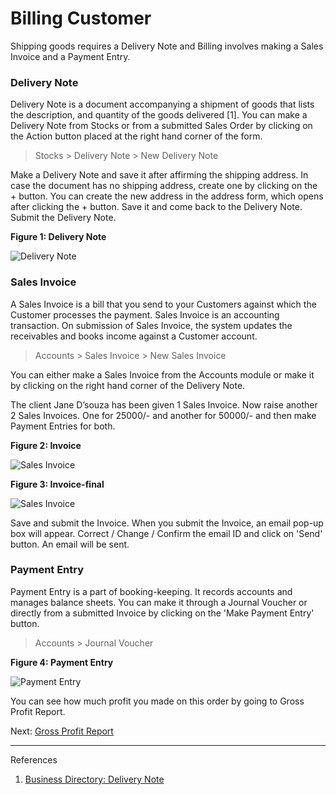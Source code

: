 # Billing Customer

<p class="lead"> Shipping goods requires a Delivery Note and Billing involves making a Sales Invoice and a Payment Entry.</p>

### Delivery Note

Delivery Note is a document accompanying a shipment of goods that lists the description, and quantity of the goods delivered [1]. You can make a Delivery Note from Stocks or from a submitted Sales Order by clicking on the Action button placed at the right hand corner of the form. 

> Stocks > Delivery Note > New Delivery Note 


Make a Delivery Note and save it after affirming the shipping address. In case the document has no shipping address, create one by clicking on the + button. You can create the new address in the address form, which opens after clicking the + button. Save it and come back to the Delivery Note. Submit the Delivery Note. 

__Figure 1: Delivery Note__

![Delivery Note](/assets/erpnext_org/images/erpnext/e-t-o-delivery-note-child-bed.png)

### Sales Invoice

A Sales Invoice is a bill that you send to your Customers against which the Customer processes the payment. Sales Invoice is an accounting transaction. On submission of Sales Invoice, the system updates the receivables and books income against a Customer account.

> Accounts > Sales Invoice > New Sales Invoice

You can either make a Sales Invoice from the Accounts module or make it by clicking on the right hand corner of the Delivery Note. 

The client Jane D’souza has been given 1 Sales Invoice. Now raise another 2  Sales Invoices. One for 25000/- and another for 50000/- and then make Payment Entries for both.

__Figure 2: Invoice__

![Sales Invoice](/assets/erpnext_org/images/erpnext/e-t-o-sales-invoice-2.png)

__Figure 3: Invoice-final__

![Sales Invoice](/assets/erpnext_org/images/erpnext/e-t-o-sales-invoice-3.png)


Save and submit the Invoice. When you submit the Invoice, an email pop-up box will appear. Correct / Change / Confirm the email ID and click on 'Send' button. An email will be sent.

### Payment Entry

Payment Entry is a part of booking-keeping. It records accounts and manages balance sheets. You can make it through a Journal Voucher or directly from a submitted Invoice by clicking on the 'Make Payment Entry' button.
 
> Accounts > Journal Voucher

__Figure 4: Payment Entry__

![Payment Entry](/assets/erpnext_org/images/erpnext/e-t-o-payment-entry-3.png)


You can see how much profit you made on this order by going to Gross Profit Report.

Next: [Gross Profit Report](/apps/erpnext/guide-books/engineer-to-order/gross-profit-report)


---

References

1. [Business Directory: Delivery Note](http://www.businessdictionary.com/definition/delivery-note.html)